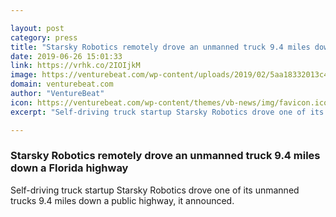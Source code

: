 ```yaml
---

layout: post
category: press
title: "Starsky Robotics remotely drove an unmanned truck 9.4 miles down a Florida highway"
date: 2019-06-26 15:01:33
link: https://vrhk.co/2IOIjkM
image: https://venturebeat.com/wp-content/uploads/2019/02/5aa18332013c4c000170403c_truck-trailer-large.jpg?w=1200&strip=all
domain: venturebeat.com
author: "VentureBeat"
icon: https://venturebeat.com/wp-content/themes/vb-news/img/favicon.ico
excerpt: "Self-driving truck startup Starsky Robotics drove one of its unmanned trucks 9.4 miles down a public highway, it announced."

---
```


### Starsky Robotics remotely drove an unmanned truck 9.4 miles down a Florida highway

Self-driving truck startup Starsky Robotics drove one of its unmanned trucks 9.4 miles down a public highway, it announced.